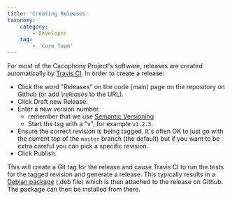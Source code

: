 ```yaml
---
title: 'Creating Releases'
taxonomy:
    category:
        - Developer
    tag:
        - 'Core Team'
---
```


For most of the Cacophony Project's software, releases are created automatically by [Travis CI](https://travis-ci.com). In order to create a release:

- Click the word "Releases" on the code (main) page on the repository on Github (or add _\releases_ to the URL).
- Click Draft new Release.
- Enter a new version number.
  * remember that we use [Semantic Versioning](https://semver.org/)
  * Start the tag with a "v", for example `v1.2.3`.
- Ensure the correct revision is being tagged. It's often OK to just go with the current top of the `master` branch (the default) but if you want to be extra careful you can pick a specific revision.
- Click Publish.

This will create a Git tag for the release and cause Travis CI to run the tests for the tagged revision and generate a release. This typically results in a [Debian package](https://www.debian.org/doc/manuals/debian-faq/ch-pkg_basics) (.deb file) which is then attached to the release on Github. The package can then be installed from there.